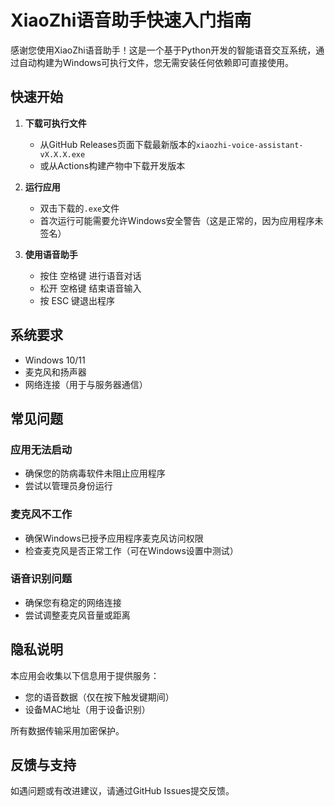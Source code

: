# XiaoZhi语音助手快速入门指南

感谢您使用XiaoZhi语音助手！这是一个基于Python开发的智能语音交互系统，通过自动构建为Windows可执行文件，您无需安装任何依赖即可直接使用。

## 快速开始

1. **下载可执行文件**
   - 从GitHub Releases页面下载最新版本的`xiaozhi-voice-assistant-vX.X.X.exe`
   - 或从Actions构建产物中下载开发版本

2. **运行应用**
   - 双击下载的`.exe`文件
   - 首次运行可能需要允许Windows安全警告（这是正常的，因为应用程序未签名）

3. **使用语音助手**
   - 按住 空格键 进行语音对话
   - 松开 空格键 结束语音输入
   - 按 ESC 键退出程序

## 系统要求

- Windows 10/11
- 麦克风和扬声器
- 网络连接（用于与服务器通信）

## 常见问题

### 应用无法启动
- 确保您的防病毒软件未阻止应用程序
- 尝试以管理员身份运行

### 麦克风不工作
- 确保Windows已授予应用程序麦克风访问权限
- 检查麦克风是否正常工作（可在Windows设置中测试）

### 语音识别问题
- 确保您有稳定的网络连接
- 尝试调整麦克风音量或距离

## 隐私说明

本应用会收集以下信息用于提供服务：
- 您的语音数据（仅在按下触发键期间）
- 设备MAC地址（用于设备识别）

所有数据传输采用加密保护。

## 反馈与支持

如遇问题或有改进建议，请通过GitHub Issues提交反馈。 